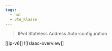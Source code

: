 ```yaml
---
tags:
  - nwt
  - 3te_Klasse
---
```

> IPv6 Stateless Address Auto-configuration

[[ip-v6]]
![[slaac-overview]]